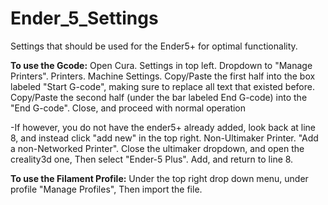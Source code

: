 # Ender_5_Settings
Settings that should be used for the Ender5+ for optimal functionality.

**To use the Gcode:**
Open Cura. Settings in top left. Dropdown to "Manage Printers".
Printers. Machine Settings. Copy/Paste the first half into the box labeled "Start G-code", making sure to replace all text that existed before.
Copy/Paste the second half (under the bar labeled End G-code) into the "End G-code". Close, and proceed with normal operation

-If however, you do not have the ender5+ already added, look back at line 8, and instead click "add new" in the top right. Non-Ultimaker Printer. "Add a non-Networked Printer".
Close the ultimaker dropdown, and open the creality3d one, Then select "Ender-5 Plus". Add, and return to line 8.

**To use the Filament Profile:**
Under the top right drop down menu, under profile "Manage Profiles", Then import the file.
